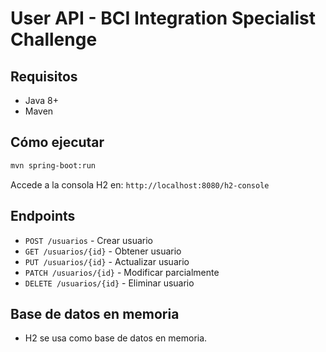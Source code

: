 
# User API - BCI Integration Specialist Challenge

## Requisitos

- Java 8+
- Maven

## Cómo ejecutar

```bash
mvn spring-boot:run
```

Accede a la consola H2 en: `http://localhost:8080/h2-console`

## Endpoints

- `POST /usuarios` - Crear usuario
- `GET /usuarios/{id}` - Obtener usuario
- `PUT /usuarios/{id}` - Actualizar usuario
- `PATCH /usuarios/{id}` - Modificar parcialmente
- `DELETE /usuarios/{id}` - Eliminar usuario

## Base de datos en memoria

- H2 se usa como base de datos en memoria.
